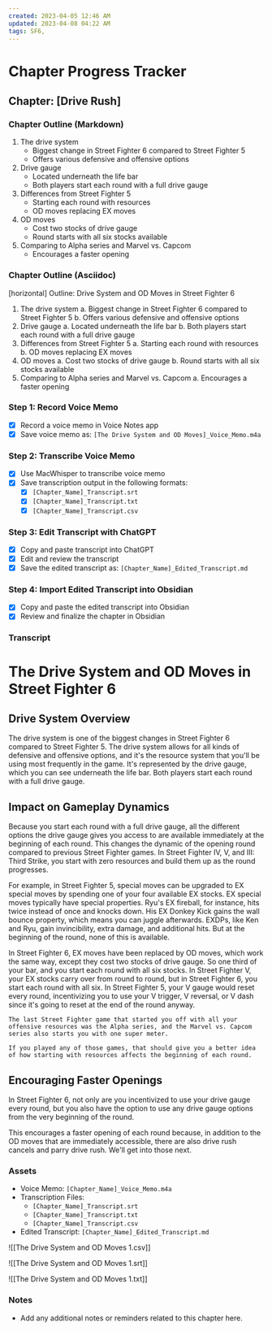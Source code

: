 ```yaml
---
created: 2023-04-05 12:46 AM
updated: 2023-04-08 04:22 AM
tags: SF6, 
---
```

# Chapter Progress Tracker

## Chapter: [Drive Rush]

### Chapter Outline (Markdown)
1.  The drive system
    -   Biggest change in Street Fighter 6 compared to Street Fighter 5
    -   Offers various defensive and offensive options
2.  Drive gauge
    -   Located underneath the life bar
    -   Both players start each round with a full drive gauge
3.  Differences from Street Fighter 5
    -   Starting each round with resources
    -   OD moves replacing EX moves
4.  OD moves
    -   Cost two stocks of drive gauge
    -   Round starts with all six stocks available
5.  Comparing to Alpha series and Marvel vs. Capcom
    -   Encourages a faster opening

### Chapter Outline (Asciidoc)
[horizontal] 
Outline: Drive System and OD Moves in Street Fighter 6

1.  The drive system a. Biggest change in Street Fighter 6 compared to Street Fighter 5 b. Offers various defensive and offensive options
2.  Drive gauge a. Located underneath the life bar b. Both players start each round with a full drive gauge
3.  Differences from Street Fighter 5 a. Starting each round with resources b. OD moves replacing EX moves
4.  OD moves a. Cost two stocks of drive gauge b. Round starts with all six stocks available
5.  Comparing to Alpha series and Marvel vs. Capcom a. Encourages a faster opening

### Step 1: Record Voice Memo
- [x] Record a voice memo in Voice Notes app
- [x] Save voice memo as: `[The Drive System and OD Moves]_Voice_Memo.m4a`

### Step 2: Transcribe Voice Memo
- [x] Use MacWhisper to transcribe voice memo
- [x] Save transcription output in the following formats:
    - [x] `[Chapter_Name]_Transcript.srt`
    - [x] `[Chapter_Name]_Transcript.txt`
    - [x] `[Chapter_Name]_Transcript.csv`

### Step 3: Edit Transcript with ChatGPT
- [x] Copy and paste transcript into ChatGPT
- [x] Edit and review the transcript
- [x] Save the edited transcript as: `[Chapter_Name]_Edited_Transcript.md`

### Step 4: Import Edited Transcript into Obsidian
- [x] Copy and paste the edited transcript into Obsidian
- [x] Review and finalize the chapter in Obsidian

### Transcript 
# The Drive System and OD Moves in Street Fighter 6

## Drive System Overview

The drive system is one of the biggest changes in Street Fighter 6 compared to Street Fighter 5. The drive system allows for all kinds of defensive and offensive options, and it's the resource system that you'll be using most frequently in the game. It's represented by the drive gauge, which you can see underneath the life bar. Both players start each round with a full drive gauge.

## Impact on Gameplay Dynamics

Because you start each round with a full drive gauge, all the different options the drive gauge gives you access to are available immediately at the beginning of each round. This changes the dynamic of the opening round compared to previous Street Fighter games. In Street Fighter IV, V, and III: Third Strike, you start with zero resources and build them up as the round progresses.

For example, in Street Fighter 5, special moves can be upgraded to EX special moves by spending one of your four available EX stocks. EX special moves typically have special properties. Ryu's EX fireball, for instance, hits twice instead of once and knocks down. His EX Donkey Kick gains the wall bounce property, which means you can juggle afterwards. EXDPs, like Ken and Ryu, gain invincibility, extra damage, and additional hits. But at the beginning of the round, none of this is available.

In Street Fighter 6, EX moves have been replaced by OD moves, which work the same way, except they cost two stocks of drive gauge. So one third of your bar, and you start each round with all six stocks. In Street Fighter V, your EX stocks carry over from round to round, but in Street Fighter 6, you start each round with all six. In Street Fighter 5, your V gauge would reset every round, incentivizing you to use your V trigger, V reversal, or V dash since it's going to reset at the end of the round anyway.


```ad-info
The last Street Fighter game that started you off with all your offensive resources was the Alpha series, and the Marvel vs. Capcom series also starts you with one super meter.

If you played any of those games, that should give you a better idea of how starting with resources affects the beginning of each round.

```
## Encouraging Faster Openings
In Street Fighter 6, not only are you incentivized to use your drive gauge every round, but you also have the option to use any drive gauge options from the very beginning of the round. 

This encourages a faster opening of each round because, in addition to the OD moves that are immediately accessible, there are also drive rush cancels and parry drive rush. We'll get into those next.

### Assets
- Voice Memo: `[Chapter_Name]_Voice_Memo.m4a`
- Transcription Files:
    - `[Chapter_Name]_Transcript.srt`
    - `[Chapter_Name]_Transcript.txt`
    - `[Chapter_Name]_Transcript.csv`
- Edited Transcript: `[Chapter_Name]_Edited_Transcript.md`

![[The Drive System and OD Moves 1.csv]]

![[The Drive System and OD Moves 1.srt]]

![[The Drive System and OD Moves 1.txt]]

### Notes
- Add any additional notes or reminders related to this chapter here.
